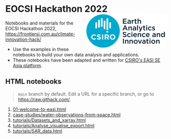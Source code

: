 # EOCSI Hackathon 2022 <img align="right" src="../resources/csiro_easi_logo.png">

Notebooks and materials for the EOCSI Hackathon 2022, https://frontiersi.com.au/climate-innovation-hack/

- Use the examples in these notebooks to build your own data analysis and applications.
- These notebooks have been adapted and written for [CSIRO's EASI SE Asia
platform](https://research.csiro.au/cceo/building-new-earth-observation-capabilities-in-the-south-east-asian-region/).

<!--
<figure align="right">
    <img src="../resources/lake-tempe-landsat-rgb.png">
    <figcaption><i>Lake Tempe, Indonesia. Landsat-8 (2020-03-13) RGB</i></figcaption>
</figure>
-->

## HTML notebooks

> `main` branch by default. Edit a URL for a specific branch, or go to https://raw.githack.com/.

1. [01-welcome-to-easi.html](https://raw.githack.com/csiro-easi/eocsi-hackathon-2022/main/html/01-welcome-to-easi.html)
1. [case-studies/water-observations-from-space.html](https://raw.githack.com/csiro-easi/eocsi-hackathon-2022/main/html/case-studies/water-observations-from-space.html)
1. [tutorials/Datasets_and_xarray.html](https://raw.githack.com/csiro-easi/eocsi-hackathon-2022/main/html/tutorials/Datasets_and_xarray.html)
1. [tutorials/Analyse_visualise_export.html](https://raw.githack.com/csiro-easi/eocsi-hackathon-2022/main/html/tutorials/Analyse_visualise_export.html)
1. [tutorials/SAR_data.html](https://raw.githack.com/csiro-easi/eocsi-hackathon-2022/main/html/tutorials/SAR_data.html)